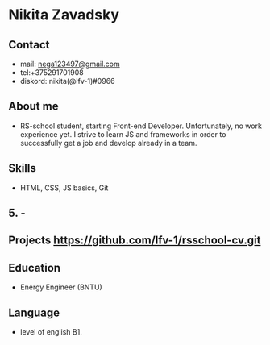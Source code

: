 # Nikita Zavadsky
## Contact 
* mail: nega123497@gmail.com  
* tel:+375291701908  
* diskord: nikita(@lfv-1)#0966

## About me 
* RS-school student, starting Front-end Developer. Unfortunately, no work experience yet. I strive to learn JS and frameworks in order to successfully get a job and develop already in a team.
## Skills 
* HTML, CSS, JS basics, Git
## 5. -
## Projects https://github.com/lfv-1/rsschool-cv.git 
## Education 
* Energy Engineer (BNTU)
## Language
* level of english B1.